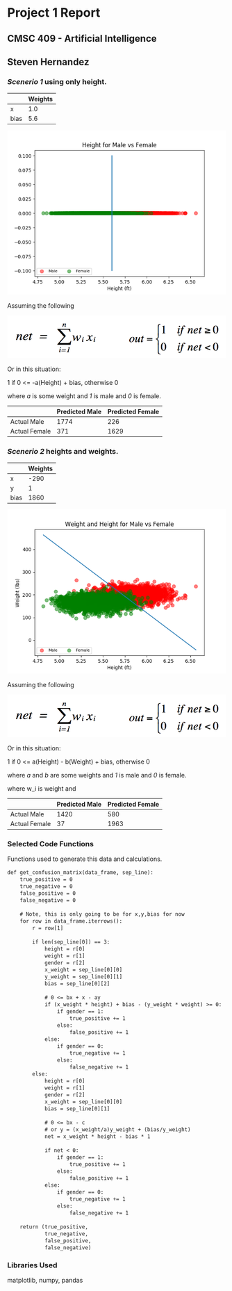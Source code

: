 # Project 1 Report

## CMSC 409 - Artificial Intelligence

## Steven Hernandez

### *Scenerio 1* using only height.

|  | Weights | 
| --- | --- | 
| x | 1.0 | 
| bias | 5.6 | 

![](1d.png)

Assuming the following

![](net.png)

Or in this situation: 

1 if 0 <= -a(Height) + bias, otherwise 0

where *a* is some weight and *1* is male and *0* is female.

|  | Predicted Male | Predicted Female | 
| --- | --- | --- | 
| Actual Male | 1774 | 226 | 
| Actual Female | 371 | 1629 | 

### *Scenerio 2* heights and weights.

|  | Weights | 
| --- | --- | 
| x | -290 | 
| y | 1 | 
| bias | 1860 | 

![](2d.png)

Assuming the following

![](net.png)

Or in this situation:

1 if 0 <= a(Height) - b(Weight) + bias, otherwise 0

where *a* and *b* are some weights and *1* is male and *0* is female.

where w_i is weight and 

|  | Predicted Male | Predicted Female | 
| --- | --- | --- | 
| Actual Male | 1420 | 580 | 
| Actual Female | 37 | 1963 | 

### Selected Code Functions

Functions used to generate this data and calculations.

```
def get_confusion_matrix(data_frame, sep_line):
    true_positive = 0
    true_negative = 0
    false_positive = 0
    false_negative = 0

    # Note, this is only going to be for x,y,bias for now
    for row in data_frame.iterrows():
        r = row[1]

        if len(sep_line[0]) == 3:
            height = r[0]
            weight = r[1]
            gender = r[2]
            x_weight = sep_line[0][0]
            y_weight = sep_line[0][1]
            bias = sep_line[0][2]

            # 0 <= bx + x - ay
            if (x_weight * height) + bias - (y_weight * weight) >= 0:
                if gender == 1:
                    true_positive += 1
                else:
                    false_positive += 1
            else:
                if gender == 0:
                    true_negative += 1
                else:
                    false_negative += 1
        else:
            height = r[0]
            weight = r[1]
            gender = r[2]
            x_weight = sep_line[0][0]
            bias = sep_line[0][1]

            # 0 <= bx - c
            # or y = (x_weight/a)y_weight + (bias/y_weight)
            net = x_weight * height - bias * 1

            if net < 0:
                if gender == 1:
                    true_positive += 1
                else:
                    false_positive += 1
            else:
                if gender == 0:
                    true_negative += 1
                else:
                    false_negative += 1

    return (true_positive,
            true_negative,
            false_positive,
            false_negative)

```

### Libraries Used

matplotlib, numpy, pandas

